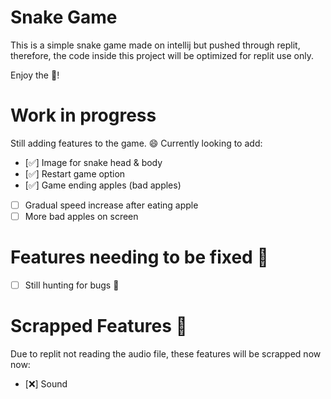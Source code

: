 # Snake Game
This is a simple snake game made on intellij but pushed through replit, therefore, the code inside this project will be optimized for replit use only.

Enjoy the :snake:!

# Work in progress
Still adding features to the game. :smile:
Currently looking to add:
- [✅] Image for snake head & body
- [✅] Restart game option
- [✅] Game ending apples (bad apples)
- [ ] Gradual speed increase after eating apple
- [ ] More bad apples on screen

# Features needing to be fixed :wrench:
- [ ] Still hunting for bugs :bug:

# Scrapped Features 🚮
Due to replit not reading the audio file, these features will be scrapped now now:
- [❌] Sound

